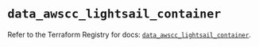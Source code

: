 # `data_awscc_lightsail_container`

Refer to the Terraform Registry for docs: [`data_awscc_lightsail_container`](https://registry.terraform.io/providers/hashicorp/awscc/0.70.0/docs/data-sources/lightsail_container).
